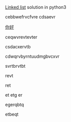 
[Linked list](#jump) solution in python3

cebbwefrvcfvre
cdsaevr


[你好](#jump)



ceqwvrevtevter

csdacxervtb

cdwqrvbyrntuudmgbvcxvr

svrtbrvtbt

revt

ret

et
etg
er

egerqbtq

etbeqt




